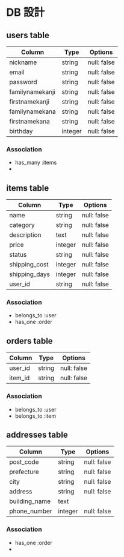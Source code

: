 # DB 設計

## users table

| Column             | Type                | Options                 |
|--------------------|---------------------|-------------------------|
| nickname           | string              | null: false             |
| email              | string              | null: false             |
| password           | string              | null: false             |
| familynamekanji    | string              | null: false             |
| firstnamekanji     | string              | null: false             |
| familynamekana     | string              | null: false             |
| firstnamekana      | string              | null: false             |
| birthday           | integer             | null: false             |

### Association

* has_many :items
* 

## items table

| Column                              | Type       | Options           |
|-------------------------------------|------------|-------------------|
| name                                | string     | null: false       |
| category                            | string     | null: false       |
| description                         | text       | null: false       |
| price                               | integer    | null: false       |
| status                              | string     | null: false       |
| shipping_cost                       | integer    | null: false       |
| shipping_days                       | integer    | null: false       |
| user_id                             | string     | null: false       |

### Association

- belongs_to :user
- has_one :order

## orders table

| Column      | Type       | Options           |
|-------------|------------|-------------------|
| user_id     | string     | null: false       |
| item_id     | string     | null: false       |


### Association

- belongs_to :user
- belongs_to :item

## addresses table

| Column             | Type                | Options                 |
|--------------------|---------------------|-------------------------|
| post_code          | string              | null: false             |
| prefecture         | string              | null: false             |
| city               | string              | null: false             |
| address            | string              | null: false             |
| building_name      | text                |                         |
| phone_number       | integer             | null: false             |


### Association

- has_one :order
- 
